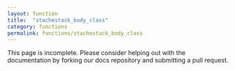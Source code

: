```yaml
---
layout: function
title:  "stachestack_body_class"
category: functions
permalink: functions/stachestack_body_class
---
```


This page is incomplete. Please consider helping out with the documentation by forking our docs repository and submitting a pull request.